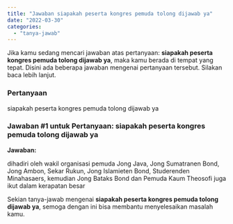 ```yaml
---
title: "Jawaban siapakah peserta kongres pemuda tolong dijawab ya​"
date: "2022-03-30"
categories: 
  - "tanya-jawab"
---
```


Jika kamu sedang mencari jawaban atas pertanyaan: **siapakah peserta kongres pemuda tolong dijawab ya​**, maka kamu berada di tempat yang tepat. Disini ada beberapa jawaban mengenai pertanyaan tersebut. Silakan baca lebih lanjut.

### Pertanyaan

siapakah peserta kongres pemuda tolong dijawab ya​

### Jawaban #1 untuk Pertanyaan: siapakah peserta kongres pemuda tolong dijawab ya​

**Jawaban:**

dihadiri oleh wakil organisasi pemuda Jong Java, Jong Sumatranen Bond, Jong Ambon, Sekar Rukun, Jong Islamieten Bond, Studerenden Minahasaers, kemudian Jong Bataks Bond dan Pemuda Kaum Theosofi juga ikut dalam kerapatan besar

Sekian tanya-jawab mengenai **siapakah peserta kongres pemuda tolong dijawab ya​**, semoga dengan ini bisa membantu menyelesaikan masalah kamu.

